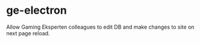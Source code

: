 # ge-electron
Allow Gaming Eksperten colleagues to edit DB and make changes to site on next page reload.
